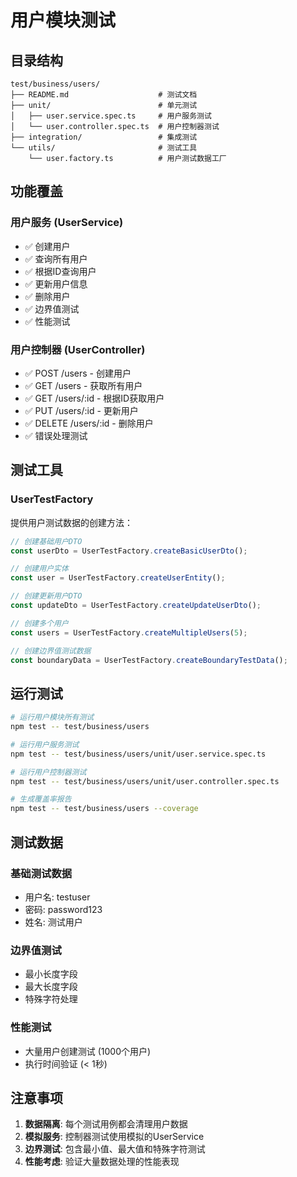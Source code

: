 # 用户模块测试

## 目录结构

```
test/business/users/
├── README.md                    # 测试文档
├── unit/                        # 单元测试
│   ├── user.service.spec.ts     # 用户服务测试
│   └── user.controller.spec.ts  # 用户控制器测试
├── integration/                 # 集成测试
└── utils/                       # 测试工具
    └── user.factory.ts          # 用户测试数据工厂
```

## 功能覆盖

### 用户服务 (UserService)
- ✅ 创建用户
- ✅ 查询所有用户
- ✅ 根据ID查询用户
- ✅ 更新用户信息
- ✅ 删除用户
- ✅ 边界值测试
- ✅ 性能测试

### 用户控制器 (UserController)
- ✅ POST /users - 创建用户
- ✅ GET /users - 获取所有用户
- ✅ GET /users/:id - 根据ID获取用户
- ✅ PUT /users/:id - 更新用户
- ✅ DELETE /users/:id - 删除用户
- ✅ 错误处理测试

## 测试工具

### UserTestFactory
提供用户测试数据的创建方法：

```typescript
// 创建基础用户DTO
const userDto = UserTestFactory.createBasicUserDto();

// 创建用户实体
const user = UserTestFactory.createUserEntity();

// 创建更新用户DTO
const updateDto = UserTestFactory.createUpdateUserDto();

// 创建多个用户
const users = UserTestFactory.createMultipleUsers(5);

// 创建边界值测试数据
const boundaryData = UserTestFactory.createBoundaryTestData();
```

## 运行测试

```bash
# 运行用户模块所有测试
npm test -- test/business/users

# 运行用户服务测试
npm test -- test/business/users/unit/user.service.spec.ts

# 运行用户控制器测试
npm test -- test/business/users/unit/user.controller.spec.ts

# 生成覆盖率报告
npm test -- test/business/users --coverage
```

## 测试数据

### 基础测试数据
- 用户名: testuser
- 密码: password123
- 姓名: 测试用户

### 边界值测试
- 最小长度字段
- 最大长度字段
- 特殊字符处理

### 性能测试
- 大量用户创建测试 (1000个用户)
- 执行时间验证 (< 1秒)

## 注意事项

1. **数据隔离**: 每个测试用例都会清理用户数据
2. **模拟服务**: 控制器测试使用模拟的UserService
3. **边界测试**: 包含最小值、最大值和特殊字符测试
4. **性能考虑**: 验证大量数据处理的性能表现 